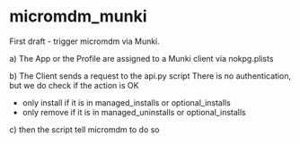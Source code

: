 # micromdm_munki

First draft - trigger micromdm via Munki.

a) The App or the Profile are assigned to a Munki client via nokpg.plists

b) The Client sends a request to the api.py script 
There is no authentication, but we do check if the action is OK 
- only install if it is in managed_installs or optional_installs
- only remove if it is in managed_uninstalls or optional_installs

c) then the script tell micromdm to do so
